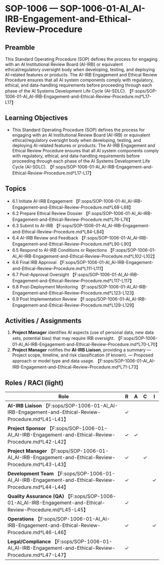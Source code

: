 # SOP-1006 — SOP-1006-01-AI\_AI-IRB-Engagement-and-Ethical-Review-Procedure

## Preamble
This Standard Operating Procedure (SOP) defines the process for engaging with an AI Institutional Review Board (AI-IRB) or equivalent ethical/regulatory oversight body when developing, testing, and deploying AI-related features or products. The AI-IRB Engagement and Ethical Review Procedure ensures that all AI system components comply with regulatory, ethical, and data-handling requirements before proceeding through each phase of the AI Systems Development Life Cycle (AI-SDLC). 【F:sops/SOP-1006-01-AI_AI-IRB-Engagement-and-Ethical-Review-Procedure.md†L17-L17】

## Learning Objectives
- This Standard Operating Procedure (SOP) defines the process for engaging with an AI Institutional Review Board (AI-IRB) or equivalent ethical/regulatory oversight body when developing, testing, and deploying AI-related features or products. The AI-IRB Engagement and Ethical Review Procedure ensures that all AI system components comply with regulatory, ethical, and data-handling requirements before proceeding through each phase of the AI Systems Development Life Cycle (AI-SDLC). 【F:sops/SOP-1006-01-AI_AI-IRB-Engagement-and-Ethical-Review-Procedure.md†L17-L17】

## Topics
- 6.1 Initiate AI-IRB Engagement 【F:sops/SOP-1006-01-AI_AI-IRB-Engagement-and-Ethical-Review-Procedure.md†L68-L68】
- 6.2 Prepare Ethical Review Dossier 【F:sops/SOP-1006-01-AI_AI-IRB-Engagement-and-Ethical-Review-Procedure.md†L76-L76】
- 6.3 Submit to AI-IRB 【F:sops/SOP-1006-01-AI_AI-IRB-Engagement-and-Ethical-Review-Procedure.md†L84-L84】
- 6.4 AI-IRB Review and Feedback 【F:sops/SOP-1006-01-AI_AI-IRB-Engagement-and-Ethical-Review-Procedure.md†L90-L90】
- 6.5 Respond to AI-IRB Conditions or Rejections 【F:sops/SOP-1006-01-AI_AI-IRB-Engagement-and-Ethical-Review-Procedure.md†L102-L102】
- 6.6 Final IRB Approval 【F:sops/SOP-1006-01-AI_AI-IRB-Engagement-and-Ethical-Review-Procedure.md†L111-L111】
- 6.7 Post-Approval Oversight 【F:sops/SOP-1006-01-AI_AI-IRB-Engagement-and-Ethical-Review-Procedure.md†L117-L117】
- 6.8 Post-Deployment Monitoring 【F:sops/SOP-1006-01-AI_AI-IRB-Engagement-and-Ethical-Review-Procedure.md†L123-L123】
- 6.9 Post Implementation Review 【F:sops/SOP-1006-01-AI_AI-IRB-Engagement-and-Ethical-Review-Procedure.md†L129-L129】

## Activities / Assignments
1) **Project Manager** identifies AI aspects (use of personal data, new data sets, potential bias) that may require IRB oversight. 【F:sops/SOP-1006-01-AI_AI-IRB-Engagement-and-Ethical-Review-Procedure.md†L70-L70】
2) **Project Manager** notifies the **AI-IRB Liaison**, providing a summary — Project scope, timeline, and risk classification (if known). — Proposed approach or model type and data usage. 【F:sops/SOP-1006-01-AI_AI-IRB-Engagement-and-Ethical-Review-Procedure.md†L71-L73】

## Roles / RACI (light)
| Role | R | A | C | I |
|---|---|---|---|---|
| **AI-IRB Liaison** 【F:sops/SOP-1006-01-AI_AI-IRB-Engagement-and-Ethical-Review-Procedure.md†L41-L41】 | ✓ |  |  |  |
| **Project Sponsor** 【F:sops/SOP-1006-01-AI_AI-IRB-Engagement-and-Ethical-Review-Procedure.md†L42-L42】 | ✓ | ✓ |  |  |
| **Project Manager** 【F:sops/SOP-1006-01-AI_AI-IRB-Engagement-and-Ethical-Review-Procedure.md†L43-L43】 | ✓ |  | ✓ |  |
| **Development Team** 【F:sops/SOP-1006-01-AI_AI-IRB-Engagement-and-Ethical-Review-Procedure.md†L44-L44】 | ✓ |  |  | ✓ |
| **Quality Assurance (QA)** 【F:sops/SOP-1006-01-AI_AI-IRB-Engagement-and-Ethical-Review-Procedure.md†L45-L45】 | ✓ |  |  |  |
| **Operations** 【F:sops/SOP-1006-01-AI_AI-IRB-Engagement-and-Ethical-Review-Procedure.md†L46-L46】 | ✓ |  |  | ✓ |
| **Legal/Compliance** 【F:sops/SOP-1006-01-AI_AI-IRB-Engagement-and-Ethical-Review-Procedure.md†L47-L47】 | ✓ |  |  |  |

